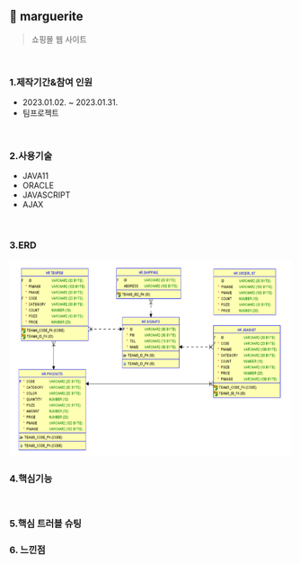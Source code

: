 ## :pushpin: marguerite
>쇼핑몰 웹 사이트 


</br>

### 1.제작기간&참여 인원
* 2023.01.02. ~ 2023.01.31.   
* 팀프로젝트

</br>

### 2.사용기술
* JAVA11   
* ORACLE   
* JAVASCRIPT   
* AJAX

</br>

### 3.ERD
<img src="./ERD.png" width="700" height="350">

</br>

### 4.핵심기능

</br>

### 5.핵심 트러블 슈팅 

### 6. 느낀점


